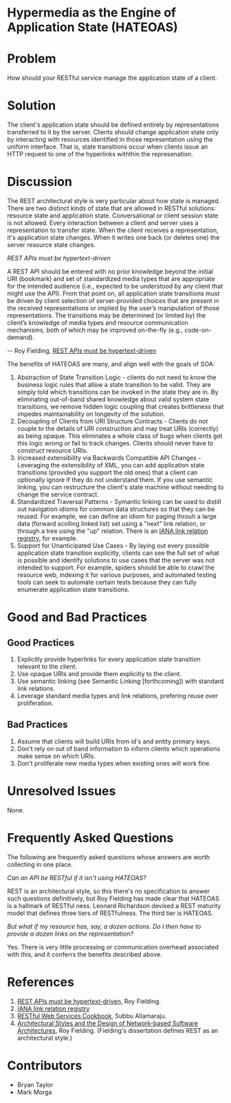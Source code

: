 # Hypermedia as the Engine of Application State (HATEOAS)

# Problem

How should your RESTful service manage the application state of a client.

# Solution

The client's application state should be defined entirely by representations transferred to it by the server. Clients should change application state only by interacting with resources identified in those representation using the uniform interface. That is, state transitions occur when clients issue an HTTP request to one of the hyperlinks withthin the represenation.

# Discussion

The REST architectural style is very particular about how state is managed. There are two distinct kinds of state that are allowed in RESTful solutions: resource state and application state. Conversational or client session state is not allowed. Every interaction between a client and server uses a representation to transfer state. When the client receives a representation, it's application state changes. When it writes one back (or deletes one) the server resource state changes.

*REST APIs must be hypertext-driven*

A REST API should be entered with no prior knowledge beyond the initial URI (bookmark) and set of standardized media types that are appropriate for the intended audience (i.e., expected to be understood by any client that might use the API). From that point on, all application state transitions must be driven by client selection of server-provided choices that are present in the received representations or implied by the user’s manipulation of those representations. The transitions may be determined (or limited by) the client’s knowledge of media types and resource communication mechanisms, both of which may be improved on-the-fly (e.g., code-on-demand).

-- Roy Fielding, [REST APIs must be hypertext-driven](http://roy.gbiv.com/untangled/2008/rest-apis-must-be-hypertext-driven)

The benefits of HATEOAS are many, and align well with the goals of SOA:

1.  Abstraction of State Transition Logic - clients do not need to know the business logic rules that allow a state transition to be valid. They are simply told which transitions can be invoked in the state they are in. By eliminating out-of-band shared knowledge about valid system state transitions, we remove hidden logic coupling that creates brittleness that impedes maintainability on longevity of the solution.
2.  Decoupling of Clients from URI Structure Contracts - Clients do not couple to the details of URI construction and may treat URIs (correctly) as being opaque. This eliminates a whole class of bugs when clients get this logic wrong or fail to track changes. Clients should never have to construct resource URIs.
3.  Increased extensibility via Backwards Compatible API Changes - Leveraging the extensibility of XML, you can add application state transitions (provided you support the old ones) that a client can optionally ignore if they do not understand them. If you use semantic linking, you can restructure the client's state machine without needing to change the service contract.
4.  Standardized Traversal Patterns - Symantic linking can be used to distill out navigation idioms for common data structures so that they can be reused. For example, we can define an idiom for paging throuh a large data (forward scolling linked list) set using a "next" link relation, or through a tree using the "up" relation. There is an [IANA link relation registry](http://www.iana.org/assignments/link-relations/link-relations.xhtml), for example.
5.  Support for Unanticipated Use Cases - By laying out every possible application state transition explicitly, clients can see the full set of what is possible and identify solutions to use cases that the server was not intended to support. For example, spiders should be able to crawl the resource web, indexing it for various purposes, and automated testing tools can seek to automate certain tests because they can fully enumerate application state transitions.

# Good and Bad Practices

## Good Practices

1.  Explicitly provide hyperlinks for every application state transition relevant to the client.
2.  Use opaque URIs and provide them explicitly to the client.
3.  Use semantic linking (see Semantic Linking [forthcoming]) with standard link relations.
4.  Leverage standard media types and link relations, prefering reuse over proliferation.

## Bad Practices

1.  Assume that clients will build URIs from id's and entity primary keys.
2.  Don't rely on out of band information to inform clients which operations make sense on which URIs.
3.  Don't proliferate new media types when existing ones will work fine.

# Unresolved Issues

None.

# Frequently Asked Questions

The following are frequently asked questions whose answers are worth collecting in one place.

*Can an API be RESTful if it isn't using HATEOAS?*

REST is an architectural style, so this there's no specification to answer such questions definitively, but Roy Fielding has made clear that HATEOAS is a hallmark of RESTful ness. Leonard Richardson devised a REST maturity model that defines three tiers of RESTfulness. The third tier is HATEOAS.

*But what if my resource has, say, a dozen actions. Do I then have to provide a dozen links on the representation?*

Yes. There is very little processing or communication overhead associated with this, and it conferrs the benefits described above. 

# References

1.  [REST APIs must be hypertext-driven](http://roy.gbiv.com/untangled/2008/rest-apis-must-be-hypertext-driven), Roy Fielding.
2.  [IANA link relation registry](http://www.iana.org/assignments/link-relations/link-relations.xhtml)
3.  [RESTful Web Services Cookbook](http://search.safaribooksonline.com/9780596809140), Subbu Allamaraju.
4.  [Architectural Styles and the Design of Network-based Software Architectures](http://www.ics.uci.edu/~fielding/pubs/dissertation/top.htm), Roy Fielding. (Fielding's dissertation defines REST as an architectural style.)

# Contributors

* Bryan Taylor
* Mark Morga

